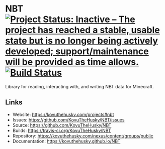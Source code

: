 # NBT [![Project Status: Inactive – The project has reached a stable, usable state but is no longer being actively developed; support/maintenance will be provided as time allows.](https://www.repostatus.org/badges/latest/inactive.svg)](https://www.repostatus.org/#inactive) [![Build Status](https://travis-ci.com/KovuTheHusky/NBT.svg?branch=master)](https://travis-ci.com/KovuTheHusky/NBT)

Library for reading, interacting with, and writing NBT data for Minecraft.

## Links

* Website: <https://kovuthehusky.com/projects#nbt>
* Issues: <https://github.com/KovuTheHusky/NBT/issues>
* Source: <https://github.com/KovuTheHusky/NBT>
* Builds: <https://travis-ci.org/KovuTheHusky/NBT>
* Repository: <https://kovuthehusky.com/nexus/content/groups/public>
* Documentation: <https://kovuthehusky.github.io/NBT>
